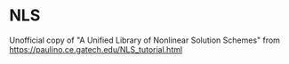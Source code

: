 # NLS
Unofficial copy of "A Unified Library of Nonlinear Solution Schemes" from https://paulino.ce.gatech.edu/NLS_tutorial.html
